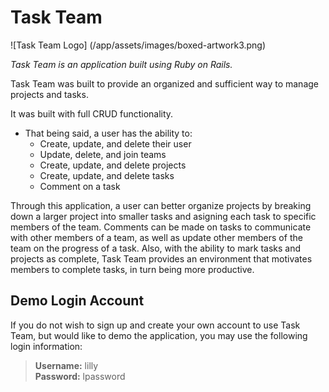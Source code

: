 # Task Team

![Task Team Logo] (/app/assets/images/boxed-artwork3.png)

*Task Team is an application built using Ruby on Rails.*

Task Team was built to provide an organized and sufficient way to manage projects and tasks.

It was built with full CRUD functionality. 
* That being said, a user has the ability to:
     * Create, update, and delete their user
     * Update, delete, and join teams
     * Create, update, and delete projects
     * Create, update, and delete tasks
     * Comment on a task
     
Through this application, a user can better organize projects by breaking down a larger project 
into smaller tasks and asigning each task to specific members of the team. Comments can be made 
on tasks to communicate with other members of a team, as well as update other members of the 
team on the progress of a task. 
Also, with the ability to mark tasks and projects as complete, Task Team provides an environment
that motivates members to complete tasks, in turn being more productive.

## Demo Login Account

If you do not wish to sign up and create your own account to use Task Team, but would like to demo
the application, you may use the following login information:

> **Username:** lilly  
> **Password:** lpassword
